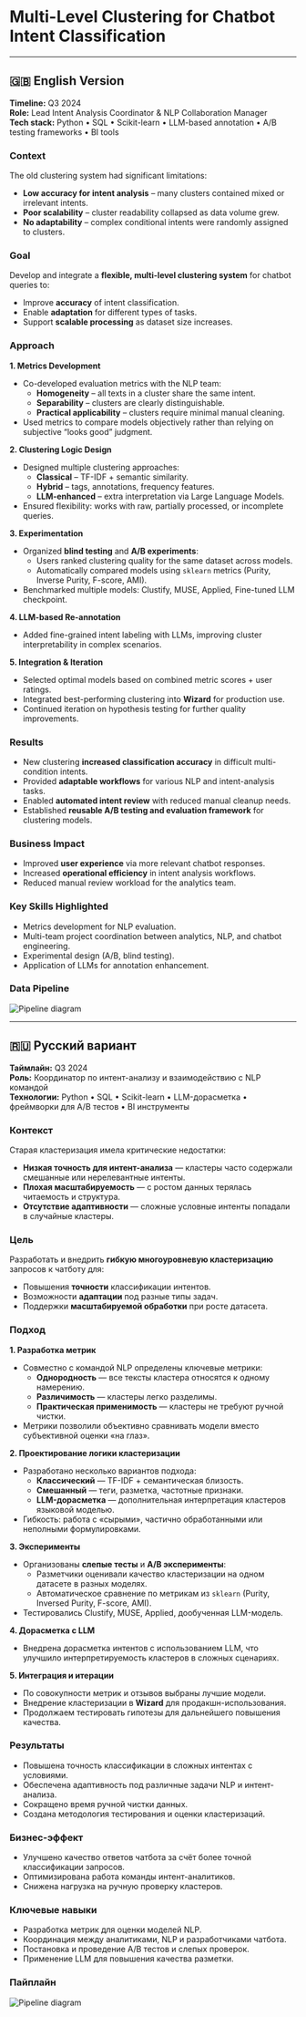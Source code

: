 # Multi-Level Clustering for Chatbot Intent Classification

---

## 🇬🇧 English Version

**Timeline:** Q3 2024  
**Role:** Lead Intent Analysis Coordinator & NLP Collaboration Manager  
**Tech stack:** Python • SQL • Scikit-learn • LLM-based annotation • A/B testing frameworks • BI tools  

### Context
The old clustering system had significant limitations:  
- **Low accuracy for intent analysis** – many clusters contained mixed or irrelevant intents.  
- **Poor scalability** – cluster readability collapsed as data volume grew.  
- **No adaptability** – complex conditional intents were randomly assigned to clusters.  

### Goal
Develop and integrate a **flexible, multi-level clustering system** for chatbot queries to:  
- Improve **accuracy** of intent classification.  
- Enable **adaptation** for different types of tasks.  
- Support **scalable processing** as dataset size increases.  

### Approach

**1. Metrics Development**  
- Co-developed evaluation metrics with the NLP team:  
  - **Homogeneity** – all texts in a cluster share the same intent.  
  - **Separability** – clusters are clearly distinguishable.  
  - **Practical applicability** – clusters require minimal manual cleaning.  
- Used metrics to compare models objectively rather than relying on subjective “looks good” judgment.  

**2. Clustering Logic Design**  
- Designed multiple clustering approaches:  
  - **Classical** – TF-IDF + semantic similarity.  
  - **Hybrid** – tags, annotations, frequency features.  
  - **LLM-enhanced** – extra interpretation via Large Language Models.  
- Ensured flexibility: works with raw, partially processed, or incomplete queries.  

**3. Experimentation**  
- Organized **blind testing** and **A/B experiments**:  
  - Users ranked clustering quality for the same dataset across models.  
  - Automatically compared models using `sklearn` metrics (Purity, Inverse Purity, F-score, AMI).  
- Benchmarked multiple models: Clustify, MUSE, Applied, Fine-tuned LLM checkpoint.  

**4. LLM-based Re-annotation**  
- Added fine-grained intent labeling with LLMs, improving cluster interpretability in complex scenarios.  

**5. Integration & Iteration**  
- Selected optimal models based on combined metric scores + user ratings.  
- Integrated best-performing clustering into **Wizard** for production use.  
- Continued iteration on hypothesis testing for further quality improvements.  

### Results
- New clustering **increased classification accuracy** in difficult multi-condition intents.  
- Provided **adaptable workflows** for various NLP and intent-analysis tasks.  
- Enabled **automated intent review** with reduced manual cleanup needs.  
- Established **reusable A/B testing and evaluation framework** for clustering models.  

### Business Impact
- Improved **user experience** via more relevant chatbot responses.  
- Increased **operational efficiency** in intent analysis workflows.  
- Reduced manual review workload for the analytics team.  

### Key Skills Highlighted
- Metrics development for NLP evaluation.  
- Multi-team project coordination between analytics, NLP, and chatbot engineering.  
- Experimental design (A/B, blind testing).  
- Application of LLMs for annotation enhancement.

### Data Pipeline

![Pipeline diagram](assets/pipeline_gb_version.png)

---

## 🇷🇺 Русский вариант

**Таймлайн:** Q3 2024  
**Роль:** Координатор по интент-анализу и взаимодействию с NLP командой  
**Технологии:** Python • SQL • Scikit-learn • LLM-дорасметка • фреймворки для A/B тестов • BI инструменты  

### Контекст
Старая кластеризация имела критические недостатки:  
- **Низкая точность для интент-анализа** — кластеры часто содержали смешанные или нерелевантные интенты.  
- **Плохая масштабируемость** — с ростом данных терялась читаемость и структура.  
- **Отсутствие адаптивности** — сложные условные интенты попадали в случайные кластеры.  

### Цель
Разработать и внедрить **гибкую многоуровневую кластеризацию** запросов к чатботу для:  
- Повышения **точности** классификации интентов.  
- Возможности **адаптации** под разные типы задач.  
- Поддержки **масштабируемой обработки** при росте датасета.  

### Подход

**1. Разработка метрик**  
- Совместно с командой NLP определены ключевые метрики:  
  - **Однородность** — все тексты кластера относятся к одному намерению.  
  - **Различимость** — кластеры легко разделимы.  
  - **Практическая применимость** — кластеры не требуют ручной чистки.  
- Метрики позволили объективно сравнивать модели вместо субъективной оценки «на глаз».  

**2. Проектирование логики кластеризации**  
- Разработано несколько вариантов подхода:  
  - **Классический** — TF-IDF + семантическая близость.  
  - **Смешанный** — теги, разметка, частотные признаки.  
  - **LLM-дорасметка** — дополнительная интерпретация кластеров языковой моделью.  
- Гибкость: работа с «сырыми», частично обработанными или неполными формулировками.  

**3. Эксперименты**  
- Организованы **слепые тесты** и **A/B эксперименты**:  
  - Разметчики оценивали качество кластеризации на одном датасете в разных моделях.  
  - Автоматическое сравнение по метрикам из `sklearn` (Purity, Inversed Purity, F-score, AMI).  
- Тестировались Clustify, MUSE, Applied, дообученная LLM-модель.  

**4. Дорасметка с LLM**  
- Внедрена дорасметка интентов с использованием LLM, что улучшило интерпретируемость кластеров в сложных сценариях.  

**5. Интеграция и итерации**  
- По совокупности метрик и отзывов выбраны лучшие модели.  
- Внедрение кластеризации в **Wizard** для продакшн-использования.  
- Продолжаем тестировать гипотезы для дальнейшего повышения качества.  

### Результаты
- Повышена точность классификации в сложных интентах с условиями.  
- Обеспечена адаптивность под различные задачи NLP и интент-анализа.  
- Сокращено время ручной чистки данных.  
- Создана методология тестирования и оценки кластеризаций.  

### Бизнес-эффект
- Улучшено качество ответов чатбота за счёт более точной классификации запросов.  
- Оптимизирована работа команды интент-аналитиков.  
- Снижена нагрузка на ручную проверку кластеров.  

### Ключевые навыки
- Разработка метрик для оценки моделей NLP.  
- Координация между аналитиками, NLP и разработчиками чатбота.  
- Постановка и проведение A/B тестов и слепых проверок.  
- Применение LLM для повышения качества разметки.  

### Пайплайн

![Pipeline diagram](assets/pipeline_ru_version.png)
